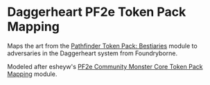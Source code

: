 # Daggerheart PF2e Token Pack Mapping

Maps the art from the [Pathfinder Token Pack: Bestiaries](https://foundryvtt.com/packages/pf2e-tokens-bestiaries) module to adversaries in the Daggerheart system from Foundryborne.

Modeled after esheyw's [PF2e Community Monster Core Token Pack Mapping](https://github.com/esheyw/pf2e-community-monster-core-token-pack-mapping) module.
